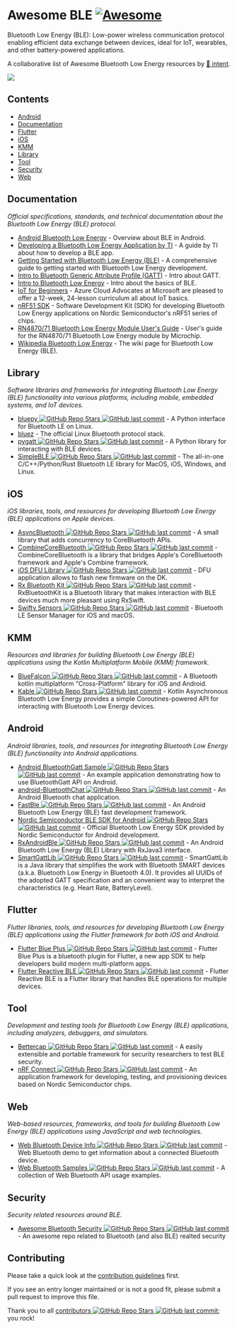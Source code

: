 # Awesome BLE [![Awesome](https://awesome.re/badge-flat.svg)](https://awesome.re)

Bluetooth Low Energy (BLE): Low-power wireless communication protocol enabling efficient data exchange between devices, ideal for IoT, wearables, and other battery-powered applications.

A collaborative list of Awesome Bluetooth Low Energy resources by [🔴 intent](https://withintent.com).

![](https://img.shields.io/github/last-commit/dotintent/awesome-ble/main)

## Contents

- [Android](#android)
- [Documentation](#documentation)
- [Flutter](#flutter)
- [iOS](#ios)
- [KMM](#kmm)
- [Library](#library)
- [Tool](#tool)
- [Security](#security)
- [Web](#web)

## Documentation

_Official specifications, standards, and technical documentation about the Bluetooth Low Energy (BLE) protocol._

- [Android Bluetooth Low Energy](https://developer.android.com/guide/topics/connectivity/bluetooth/ble-overview) - Overview about BLE in Android.
- [Developing a Bluetooth Low Energy Application by TI](https://software-dl.ti.com/lprf/simplelink_cc2640r2_sdk/1.35.00.33/exports/docs/ble5stack/ble_user_guide/html/ble-stack/index.html) - A guide by TI about how to develop a BLE app.
- [Getting Started with Bluetooth Low Energy (BLE)](https://learn.adafruit.com/introduction-to-bluetooth-low-energy) - A comprehensive guide to getting started with Bluetooth Low Energy development.
- [Intro to Bluetooth Generic Attribute Profile (GATT)](https://www.bluetooth.com/bluetooth-resources/intro-to-bluetooth-gap-gatt/) - Intro about GATT.
- [Intro to Bluetooth Low Energy](https://www.bluetooth.com/bluetooth-resources/intro-to-bluetooth-low-energy/) - Intro about the basics of BLE.
- [IoT for Beginners](https://microsoft.github.io/IoT-For-Beginners/#/) - Azure Cloud Advocates at Microsoft are pleased to offer a 12-week, 24-lesson curriculum all about IoT basics.
- [nRF51 SDK](https://www.nordicsemi.com/Software-and-tools/Software/nRF5-SDK) - Software Development Kit (SDK) for developing Bluetooth Low Energy applications on Nordic Semiconductor's nRF51 series of chips.
- [RN4870/71 Bluetooth Low Energy Module User's Guide](https://www.microchip.com/wwwproducts/en/RN4870) - User's guide for the RN4870/71 Bluetooth Low Energy module by Microchip.
- [Wikipedia Bluetooth Low Energy](https://en.wikipedia.org/wiki/Bluetooth_Low_Energy) - The wiki page for Bluetooth Low Energy (BLE).

## Library

_Software libraries and frameworks for integrating Bluetooth Low Energy (BLE) functionality into various platforms, including mobile, embedded systems, and IoT devices._

- [bluepy ![GitHub Repo Stars](https://img.shields.io/github/stars/IanHarvey/bluepy) ![GitHub last commit](https://img.shields.io/github/last-commit/IanHarvey/bluepy)](https://github.com/IanHarvey/bluepy) - A Python interface for Bluetooth LE on Linux.
- [bluez](http://www.bluez.org/) - The official Linux Bluetooth protocol stack.
- [pygatt ![GitHub Repo Stars](https://img.shields.io/github/stars/peplin/pygatt) ![GitHub last commit](https://img.shields.io/github/last-commit/peplin/pygatt)](https://github.com/peplin/pygatt) - A Python library for interacting with BLE devices.
- [SimpleBLE ![GitHub Repo Stars](https://img.shields.io/github/stars/OpenBluetoothToolbox/SimpleBLE) ![GitHub last commit](https://img.shields.io/github/last-commit/OpenBluetoothToolbox/SimpleBLE)](https://github.com/OpenBluetoothToolbox/SimpleBLE) - The all-in-one C/C++/Python/Rust Bluetooth LE library for MacOS, iOS, Windows, and Linux.

## iOS

_iOS libraries, tools, and resources for developing Bluetooth Low Energy (BLE) applications on Apple devices._

- [AsyncBluetooth ![GitHub Repo Stars](https://img.shields.io/github/stars/manolofdez/AsyncBluetooth) ![GitHub last commit](https://img.shields.io/github/last-commit/manolofdez/AsyncBluetooth)](https://github.com/manolofdez/AsyncBluetooth) - A small library that adds concurrency to CoreBluetooth APIs.
- [CombineCoreBluetooth ![GitHub Repo Stars](https://img.shields.io/github/stars/StarryInternet/CombineCoreBluetooth) ![GitHub last commit](https://img.shields.io/github/last-commit/StarryInternet/CombineCoreBluetooth)](https://github.com/StarryInternet/CombineCoreBluetooth) - CombineCoreBluetooth is a library that bridges Apple's CoreBluetooth framework and Apple's Combine framework.
- [iOS DFU Library ![GitHub Repo Stars](https://img.shields.io/github/stars/NordicSemiconductor/IOS-DFU-Library) ![GitHub last commit](https://img.shields.io/github/last-commit/NordicSemiconductor/IOS-DFU-Library)](https://github.com/NordicSemiconductor/IOS-DFU-Library) - DFU application allows to flash new firmware on the DK.
- [Rx Bluetooth Kit ![GitHub Repo Stars](https://img.shields.io/github/stars/Polidea/RxBluetoothKit) ![GitHub last commit](https://img.shields.io/github/last-commit/Polidea/RxBluetoothKit)](https://github.com/Polidea/RxBluetoothKit) - RxBluetoothKit is a Bluetooth library that makes interaction with BLE devices much more pleasant using RxSwift.
- [Swifty Sensors ![GitHub Repo Stars](https://img.shields.io/github/stars/codeinversion/sensors-swift) ![GitHub last commit](https://img.shields.io/github/last-commit/codeinversion/sensors-swift)](https://github.com/codeinversion/sensors-swift) - Bluetooth LE Sensor Manager for iOS and macOS.

## KMM

_Resources and libraries for building Bluetooth Low Energy (BLE) applications using the Kotlin Multiplatform Mobile (KMM) framework._

- [BlueFalcon ![GitHub Repo Stars](https://img.shields.io/github/stars/Reedyuk/blue-falcon) ![GitHub last commit](https://img.shields.io/github/last-commit/Reedyuk/blue-falcon)](https://github.com/Reedyuk/blue-falcon) - A Bluetooth kotlin multiplatform "Cross-Platform" library for iOS and Android.
- [Kable ![GitHub Repo Stars](https://img.shields.io/github/stars/JuulLabs/kable) ![GitHub last commit](https://img.shields.io/github/last-commit/JuulLabs/kable)](https://github.com/JuulLabs/kable) - Kotlin Asynchronous Bluetooth Low Energy provides a simple Coroutines-powered API for interacting with Bluetooth Low Energy devices.

## Android

_Android libraries, tools, and resources for integrating Bluetooth Low Energy (BLE) functionality into Android applications._

- [Android BluetoothGatt Sample ![GitHub Repo Stars](https://img.shields.io/github/stars/android/connectivity-samples) ![GitHub last commit](https://img.shields.io/github/last-commit/android/connectivity-samples)](https://github.com/android/connectivity-samples/tree/main/BluetoothLeGatt) - An example application demonstrating how to use BluetoothGatt API on Android.
- [android-BluetoothChat ![GitHub Repo Stars](https://img.shields.io/github/stars/googlesamples/android-BluetoothChat) ![GitHub last commit](https://img.shields.io/github/last-commit/googlesamples/android-BluetoothChat)](https://github.com/googlesamples/android-BluetoothChat) - An Android Bluetooth chat application.
- [FastBle ![GitHub Repo Stars](https://img.shields.io/github/stars/Jasonchenlijian/FastBle) ![GitHub last commit](https://img.shields.io/github/last-commit/Jasonchenlijian/FastBle)](https://github.com/Jasonchenlijian/FastBle) - An Android Bluetooth Low Energy (BLE) fast development framework.
- [Nordic Semiconductor BLE SDK for Android ![GitHub Repo Stars](https://img.shields.io/github/stars/NordicSemiconductor/Android-BLE-Library) ![GitHub last commit](https://img.shields.io/github/last-commit/NordicSemiconductor/Android-BLE-Library)](https://github.com/NordicSemiconductor/Android-BLE-Library) - Official Bluetooth Low Energy SDK provided by Nordic Semiconductor for Android development.
- [RxAndroidBle ![GitHub Repo Stars](https://img.shields.io/github/stars/dariuszseweryn/RxAndroidBle) ![GitHub last commit](https://img.shields.io/github/last-commit/dariuszseweryn/RxAndroidBle)](https://github.com/dariuszseweryn/RxAndroidBle) - An Android Bluetooth Low Energy (BLE) Library with RxJava3 interface.
- [SmartGattLib ![GitHub Repo Stars](https://img.shields.io/github/stars/movisens/SmartGattLib) ![GitHub last commit](https://img.shields.io/github/last-commit/movisens/SmartGattLib)](https://github.com/movisens/SmartGattLib) - SmartGattLib is a Java library that simplifies the work with Bluetooth SMART devices (a.k.a. Bluetooth Low Energy in Bluetooth 4.0). It provides all UUIDs of the adopted GATT specification and an convenient way to interpret the characteristics (e.g. Heart Rate, BatteryLevel).

## Flutter

_Flutter libraries, tools, and resources for developing Bluetooth Low Energy (BLE) applications using the Flutter framework for both iOS and Android._

- [Flutter Blue Plus ![GitHub Repo Stars](https://img.shields.io/github/stars/boskokg/flutter_blue_plus) ![GitHub last commit](https://img.shields.io/github/last-commit/boskokg/flutter_blue_plus)](https://github.com/boskokg/flutter_blue_plus) - Flutter Blue Plus is a bluetooth plugin for Flutter, a new app SDK to help developers build modern multi-platform apps.
- [Flutter Reactive BLE ![GitHub Repo Stars](https://img.shields.io/github/stars/PhilipsHue/flutter_reactive_ble) ![GitHub last commit](https://img.shields.io/github/last-commit/PhilipsHue/flutter_reactive_ble)](https://github.com/PhilipsHue/flutter_reactive_ble) - Flutter Reactive BLE is a Flutter library that handles BLE operations for multiple devices.

## Tool

_Development and testing tools for Bluetooth Low Energy (BLE) applications, including analyzers, debuggers, and simulators._

- [Bettercap ![GitHub Repo Stars](https://img.shields.io/github/stars/bettercap/bettercap) ![GitHub last commit](https://img.shields.io/github/last-commit/bettercap/bettercap)](https://github.com/bettercap/bettercap) - A easily extensible and portable framework for security researchers to test BLE security.
- [nRF Connect ![GitHub Repo Stars](https://img.shields.io/github/stars/NordicSemiconductor/pc-nrfconnect-core) ![GitHub last commit](https://img.shields.io/github/last-commit/NordicSemiconductor/pc-nrfconnect-core)](https://github.com/NordicSemiconductor/pc-nrfconnect-core) - An application framework for developing, testing, and provisioning devices based on Nordic Semiconductor chips.

## Web

_Web-based resources, frameworks, and tools for building Bluetooth Low Energy (BLE) applications using JavaScript and web technologies._

- [Web Bluetooth Device Info ![GitHub Repo Stars](https://img.shields.io/github/stars/urish/web-bluetooth-device-info) ![GitHub last commit](https://img.shields.io/github/last-commit/urish/web-bluetooth-device-info)](https://github.com/urish/web-bluetooth-device-info) - Web Bluetooth demo to get information about a connected Bluetooth device.
- [Web Bluetooth Samples ![GitHub Repo Stars](https://img.shields.io/github/stars/WebBluetoothCG/demos) ![GitHub last commit](https://img.shields.io/github/last-commit/WebBluetoothCG/demos)](https://github.com/WebBluetoothCG/demos) - A collection of Web Bluetooth API usage examples.

## Security

_Security related resources around BLE._

- [Awesome Bluetooth Security ![GitHub Repo Stars](https://img.shields.io/github/stars/engn33r/awesome-bluetooth-security) ![GitHub last commit](https://img.shields.io/github/last-commit/engn33r/awesome-bluetooth-security)](https://github.com/engn33r/awesome-bluetooth-security) - An awesome repo related to Bluetooth (and also BLE) realted security

## Contributing

Please take a quick look at the [contribution guidelines](.github/CONTRIBUTING.md) first.

If you see an entry longer maintained or is not a good fit, please submit a pull request to improve this file.

Thank you to all [contributors ![GitHub Repo Stars](https://img.shields.io/github/stars/dotintent/awesome-ble) ![GitHub last commit](https://img.shields.io/github/last-commit/dotintent/awesome-ble)](https://github.com/dotintent/awesome-ble/graphs/contributors); you rock!
